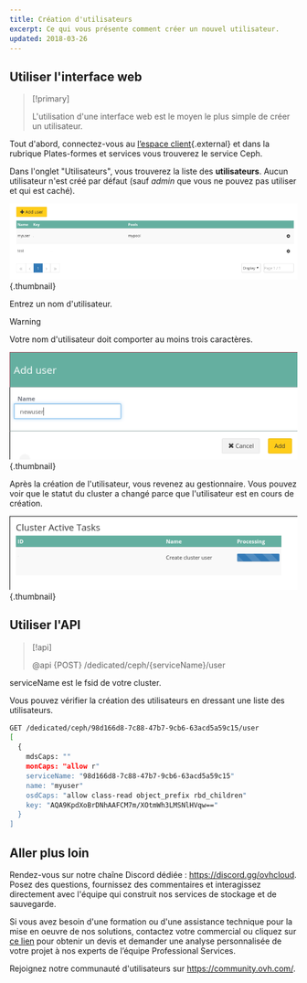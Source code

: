 ```yaml
---
title: Création d'utilisateurs
excerpt: Ce qui vous présente comment créer un nouvel utilisateur.
updated: 2018-03-26
---
```


## Utiliser l'interface web

> [!primary]
>
> L'utilisation d'une interface web est le moyen le plus simple de créer un utilisateur.
>

Tout d'abord, connectez-vous au [l’espace client](https://www.ovh.com/manager/dedicated/#/configuration){.external} et dans la rubrique Plates-formes et services vous trouverez le service Ceph.

Dans l'onglet "Utilisateurs", vous trouverez la liste des **utilisateurs**. Aucun utilisateur n'est créé par défaut (sauf *admin* que vous ne pouvez pas utiliser et qui est caché).

![Ceph users](images/create_a_user_1.png){.thumbnail}

Entrez un nom d'utilisateur.

> [!warning]
>
> Votre nom d'utilisateur doit comporter au moins trois caractères.
>

![Ceph user creation](images/create_a_user_2.png){.thumbnail}

Après la création de l'utilisateur, vous revenez au gestionnaire. Vous pouvez voir que le statut du cluster a changé parce que l'utilisateur est en cours de création.

![Ceph user creation](images/create_a_user_3.png){.thumbnail}

## Utiliser l'API

> [!api]
>
> @api {POST} /dedicated/ceph/{serviceName}/user
>
serviceName est le fsid de votre cluster.

Vous pouvez vérifier la création des utilisateurs en dressant une liste des utilisateurs.

```bash
GET /dedicated/ceph/98d166d8-7c88-47b7-9cb6-63acd5a59c15/user
[
  {
    mdsCaps: ""
    monCaps: "allow r"
    serviceName: "98d166d8-7c88-47b7-9cb6-63acd5a59c15"
    name: "myuser"
    osdCaps: "allow class-read object_prefix rbd_children"
    key: "AQA9KpdXoBrDNhAAFCM7m/XOtmWh3LMSNlHVqw=="
  }
]
```

## Aller plus loin

Rendez-vous sur notre chaîne Discord dédiée : <https://discord.gg/ovhcloud>. Posez des questions, fournissez des commentaires et interagissez directement avec l'équipe qui construit nos services de stockage et de sauvegarde.

Si vous avez besoin d'une formation ou d'une assistance technique pour la mise en oeuvre de nos solutions, contactez votre commercial ou cliquez sur [ce lien](https://www.ovhcloud.com/fr/professional-services/) pour obtenir un devis et demander une analyse personnalisée de votre projet à nos experts de l’équipe Professional Services.

Rejoignez notre communauté d'utilisateurs sur <https://community.ovh.com/>.

